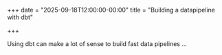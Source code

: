 +++
date = "2025-09-18T12:00:00-00:00"
title = "Building a datapipeline with dbt"

+++

Using dbt can make a lot of sense to build fast data pipelines ...